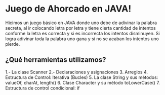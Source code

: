 # Juego de Ahorcado en JAVA!

Hicimos un juego básico en JAVA donde uno debe de adivinar la palabra secreta, al ir colocando letra por letra y tiene cierta cantidad de intentos conforme la letra es correcta y si es incorrecta los intentos disminuyen. Si logra adivinar toda la palabra uno gana y si no se acaban los intentos uno pierde.

## ¿Qué herramientas utilizamos?
1.- La clase Scanner
2.- Declaraciones y asignaciones
3. Arreglos
4. Estructura de Control: Iterativa (Bucles)
5.  La clase String y sus métodos: valueOf, charAt, length()
6. Clase Character y su método toLowerCase()
7. Estructura de control condicional: if


